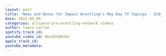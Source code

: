 ```yaml
---
layout: post
title: "News and Notes for Impact Wrestling's May Day TV Tapings - Indy star returns!!!"
date: 2022-05-09
categories: alliance-pro-wrestling-network videos
author: lewis-carlan
spotify_track_id: 
youtube_video_id: NocHJnQRsOo
apple_track_id: 
youtube_metadata: 
---
```

